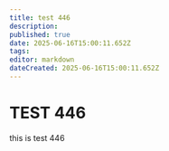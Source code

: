 ```yaml
---
title: test 446
description: 
published: true
date: 2025-06-16T15:00:11.652Z
tags: 
editor: markdown
dateCreated: 2025-06-16T15:00:11.652Z
---
```


# TEST 446
this is test 446
